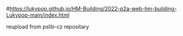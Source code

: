 #https://lukypop.github.io/HM-Building/2022-p2a-web-hm-building-Lukypop-main/index.html

reupload from pslib-cz repositary
